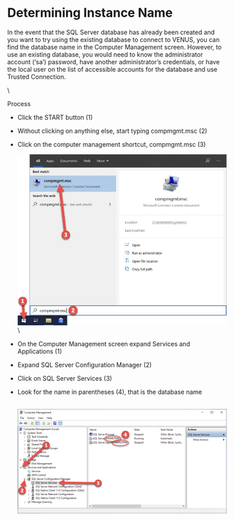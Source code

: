 # Determining Instance Name

In the event that the SQL Server database has already been created and you want to try using the existing database to connect to VENUS, you can find the database name in the Computer Management screen. However, to use an existing database, you would need to know the administrator account (‘sa’) password, have another administrator’s credentials, or have the local user on the list of accessible accounts for the database and use Trusted Connection.

\


‌Process

* Click the START button (1)
* Without clicking on anything else, start typing compmgmt.msc (2)
*   Click on the computer management shortcut, compmgmt.msc (3)

    ![](<../../../.gitbook/assets/image (30) (1) (1).png>)\

* On the Computer Management screen expand Services and Applications (1)
* Expand SQL Server Configuration Manager (2)
* Click on SQL Server Services (3)
*   Look for the name in parentheses (4), that is the database name

    \
    ![](<../../../.gitbook/assets/image (31) (1) (1).png>)
